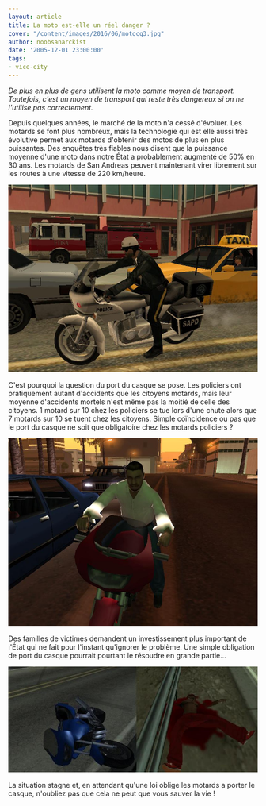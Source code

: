 ```yaml
---
layout: article
title: La moto est-elle un réel danger ?
cover: "/content/images/2016/06/motocq3.jpg"
author: noobsanarckist
date: '2005-12-01 23:00:00'
tags:
- vice-city
---
```


_De plus en plus de gens utilisent la moto comme moyen de transport. Toutefois, c'est un moyen de transport qui reste très dangereux si on ne l'utilise pas correctement._

Depuis quelques années, le marché de la moto n'a cessé d'évoluer. Les motards se font plus nombreux, mais la technologie qui est elle aussi très évolutive permet aux motards d'obtenir des motos de plus en plus puissantes. Des enquêtes très fiables nous disent que la puissance moyenne d'une moto dans notre État a probablement augmenté de 50% en 30 ans. Les motards de San Andreas peuvent maintenant virer librement sur les routes à une vitesse de 220 km/heure.

![](/content/images/2005/01/motocq.jpg)

C'est pourquoi la question du port du casque se pose. Les policiers ont pratiquement autant d'accidents que les citoyens motards, mais leur moyenne d'accidents mortels n'est même pas la moitié de celle des citoyens. 1 motard sur 10 chez les policiers se tue lors d'une chute alors que 7 motards sur 10 se tuent chez les citoyens. Simple coïncidence ou pas que le port du casque ne soit que obligatoire chez les motards policiers ?

![](/content/images/2005/01/motocq1.jpg)

Des familles de victimes demandent un investissement plus important de l'État qui ne fait pour l'instant qu'ignorer le problème. Une simple obligation de port du casque pourrait pourtant le résoudre en grande partie...

![](/content/images/2005/01/motocq2.jpg)

La situation stagne et, en attendant qu'une loi oblige les motards a porter le casque, n'oubliez pas que cela ne peut que vous sauver la vie !
